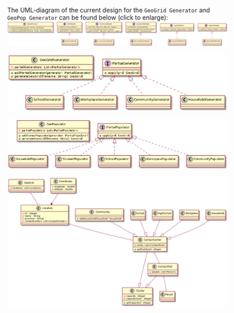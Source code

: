 The UML-diagram of the current design for the `GeoGrid Generator` and `GeoPop Generator` can be found below (click to enlarge):
[![Readers](assets/src/design/design_readers.png)](assets/src/design/design_readers.png)

[![Generator](assets/src/design/design_generator.png)](assets/src/design/design_generator.png)

[![Populator](assets/src/design/design_populator.png)](assets/src/design/design_populator.png)

[![Data Structure](assets/src/design/design_data_structure.png)](assets/src/design/design_data_structure.png)
